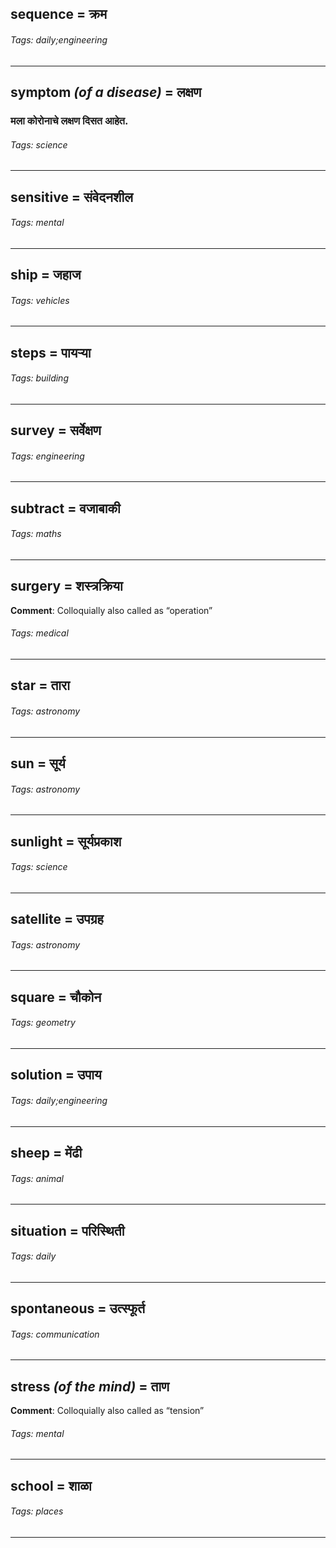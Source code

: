 ## sequence = क्रम

###### Tags: daily;engineering

---
## symptom *(of a disease)* = लक्षण

### मला कोरोनाचे लक्षण दिसत आहेत.

###### Tags: science

---
## sensitive = संवेदनशील

###### Tags: mental

---
## ship = जहाज

###### Tags: vehicles

---
## steps = पायर्‍या

###### Tags: building

---
## survey = सर्वेक्षण

###### Tags: engineering

---
## subtract = वजाबाकी

###### Tags: maths

---
## surgery = शस्त्रक्रिया

**Comment**: Colloquially also called as “operation”

###### Tags: medical

---
## star = तारा

###### Tags: astronomy

---
## sun = सूर्य

###### Tags: astronomy

---
## sunlight = सूर्यप्रकाश

###### Tags: science

---
## satellite = उपग्रह

###### Tags: astronomy

---
## square = चौकोन

###### Tags: geometry

---
## solution = उपाय

###### Tags: daily;engineering

---
## sheep = मेंढी

###### Tags: animal

---
## situation = परिस्थिती

###### Tags: daily

---
## spontaneous = उत्स्फूर्त

###### Tags: communication

---
## stress *(of the mind)* = ताण

**Comment**: Colloquially also called as “tension”

###### Tags: mental

---
## school = शाळा

###### Tags: places

---
